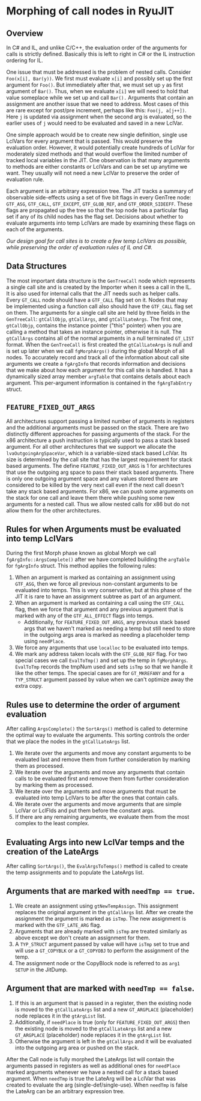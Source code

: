 Morphing of call nodes in RyuJIT
=========================

Overview
--------

In C# and IL, and unlike C/C++, the evaluation order of the arguments for calls is strictly defined.
Basically this is left to right in C# or the IL instruction ordering for IL.


One issue that must be addressed is the problem of nested calls.  Consider `Foo(x[i], Bar(y))`.
We first must evaluate `x[i]` and possibly set up the first argument for `Foo()`.  But immediately
after that, we must set up `y` as first argument of `Bar()`.  Thus, when we evaluate `x[i]` we will
need to hold that value someplace while we set up and call `Bar().`  Arguments that contain an
assignment are another issue that we need to address.  Most cases of this are rare except for
post/pre increment, perhaps like this: `Foo(j, a[j++])`.  Here `j` is updated via assignment
when the second arg is evaluated, so the earlier uses of `j` would need to be evaluated and
saved in a new LclVar.


One simple approach would be to create new single definition, single use LclVars for every argument
that is passed.  This would preserve the evaluation order.  However, it would potentially create
hundreds of LclVar for moderately sized methods and that would overflow the limited number of
tracked local variables in the JIT.  One observation is that many arguments to methods are
either constants or LclVars and can be set up anytime we want. They usually will not need a
new LclVar to preserve the order of evaluation rule.


Each argument is an arbitrary expression tree.  The JIT tracks a summary of observable side-effects
using a set of five bit flags in every GenTree node: `GTF_ASG`, `GTF_CALL`, `GTF_EXCEPT`, `GTF_GLOB_REF`,
and `GTF_ORDER_SIDEEFF`.  These flags are propagated up the tree so that the top node has a particular
flag set if any of its child nodes has the flag set.  Decisions about whether to evaluate arguments
into temp LclVars are made by examining these flags on each of the arguments.


*Our design goal for call sites is to create a few temp LclVars as possible, while preserving the
order of evaluation rules of IL and C#.*


Data Structures
------------

The most important data structure is the `GenTreeCall` node which represents a single
call site and is created by the Importer when it sees a call in the IL.  It is also
used for internal calls that the JIT needs such as helper calls.  Every `GT_CALL` node
should have a `GTF_CALL` flag set on it.  Nodes that may be implemented using a function
call also should have the `GTF_CALL` flag set on them. The arguments for a single call
site are held by three fields in the `GenTreeCall`: `gtCallObjp`, `gtCallArgs`, and
`gtCallLateArgs`.  The first one, `gtCallObjp`, contains the instance pointer ("this"
pointer) when you are calling a method that takes an instance pointer, otherwise it is
null.  The `gtCallArgs` contains all of the normal arguments in a null terminated `GT_LIST`
format.  When the `GenTreeCall` is first created the `gtCallLateArgs` is null and is
set up later when we call `fgMorphArgs()` during the global Morph of all nodes. To
accurately record and track all of the information about call site arguments we create
a `fgArgInfo` that records information and decisions that we make about how each argument
for this call site is handled.  It has a dynamically sized array member `argTable` that
contains details about each argument. This per-argument information is contained in the
`fgArgTabEntry` struct.


`FEATURE_FIXED_OUT_ARGS`
-----------------

All architectures support passing a limited number of arguments in registers and the
additional arguments must be passed on the stack. There are two distinctly different
approaches for passing arguments of the stack.  For the x86 architecture a push
instruction is typically used to pass a stack based argument.  For all other architectures
that we support we allocate the `lvaOutgoingArgSpaceVar`, which is a variable-sized
stack based LclVar.  Its size is determined by the call site that has the largest
requirement for stack based arguments.  The define `FEATURE_FIXED_OUT_ARGS` is 1 for
architectures that use the outgoing arg space to pass their stack based arguments.
There is only one outgoing argument space and any values stored there are considered
to be killed by the very next call even if the next call doesn't take any stack based
arguments. For x86, we can push some arguments on the stack for one call and leave
them there while pushing some new arguments for a nested call.  Thus we allow nested
calls for x86 but do not allow them for the other architectures.


Rules for when Arguments must be evaluated into temp LclVars
-----------------

During the first Morph phase known as global Morph we call `fgArgInfo::ArgsComplete()`
after we have completed building the `argTable` for `fgArgInfo` struct. This method
applies the following rules:

1. When an argument is marked as containing an assignment using `GTF_ASG`, then we
force all previous non-constant arguments to be evaluated into temps.  This is very
conservative, but at this phase of the JIT it is rare to have an assignment subtree
as part of an argument.
2. When an argument is marked as containing a call using the `GTF_CALL` flag, then
we force that argument and any previous argument that is marked with any of the
`GTF_ALL_EFFECT` flags into temps.
	* Additionally, for `FEATURE_FIXED_OUT_ARGS`, any previous stack based args that
    we haven't marked as needing a temp but still need to store in the outgoing args
    area is marked as needing a placeholder temp using `needPlace`.
3. We force any arguments that use `localloc` to be evaluated into temps.
4. We mark any address taken locals with the `GTF_GLOB_REF` flag. For two special
cases we call `EvalToTmp()` and set up the temp in `fgMorphArgs`.  `EvalToTmp`
records the tmpNum used and sets `isTmp` so that we handle it like the other temps.
The special cases are for `GT_MKREFANY` and for a `TYP_STRUCT` argument passed by
value when we can't optimize away the extra copy.


Rules use to determine the order of argument evaluation
-----------------

After calling `ArgsComplete()` the `SortArgs()` method is called to determine the
optimal way to evaluate the arguments.  This sorting controls the order that we place
the nodes in the `gtCallLateArgs` list.

1. We iterate over the arguments and move any constant arguments to be evaluated
last and remove them from further consideration by marking them as processed.
2. We iterate over the arguments and move any arguments that contain calls to be evaluated first and remove them from further consideration by marking them as processed.
3. We iterate over the arguments and move arguments that must be evaluated into
temp LclVars to be after the ones that contain calls.
4. We iterate over the arguments and move arguments that are simple LclVar or
LclFlds and put them before the constant args.
5. If there are any remaining arguments, we evaluate them from the most complex
to the least complex.


Evaluating Args into new LclVar temps and the creation of the LateArgs
-----------------

After calling `SortArgs()`, the `EvalArgsToTemps()` method is called to create
the temp assignments and to populate the LateArgs list.

Arguments that are marked with `needTmp == true`.
-----------------

1. We create an assignment using `gtNewTempAssign`. This assignment replaces
the original argument in the `gtCallArgs` list.  After we create the assignment
the argument is marked as `isTmp`.  The new assignment is marked with the
`GTF_LATE_ARG` flag.
2. Arguments that are already marked with `isTmp` are treated similarly as
above except we don't create an assignment for them.
3. A `TYP_STRUCT` argument passed by value will have `isTmp` set to true
and will use a `GT_COPYBLK` or a `GT_COPYOBJ` to perform the assignment of the temp.
4. The assignment node or the CopyBlock node is referred to as `arg1 SETUP` in the JitDump.


Argument that are marked with `needTmp == false`.
-----------------

1. If this is an argument that is passed in a register, then the existing
node is moved to the `gtCallLateArgs` list and a new `GT_ARGPLACE` (placeholder)
node replaces it in the `gtArgList` list.
2. Additionally, if `needPlace` is true (only for `FEATURE_FIXED_OUT_ARGS`)
then the existing node is moved to the `gtCallLateArgs` list and a new
`GT_ARGPLACE` (placeholder) node replaces it in the `gtArgList` list.
3. Otherwise the argument is left in the `gtCallArgs` and it will be
evaluated into the outgoing arg area or pushed on the stack.

After the Call node is fully morphed the LateArgs list will contain the arguments
passed in registers as well as additional ones for `needPlace` marked
arguments whenever we have a nested call for a stack based argument.
When `needTmp` is true the LateArg will be a LclVar that was created
to evaluate the arg (single-def/single-use).  When `needTmp` is false
the LateArg can be an arbitrary expression tree.
